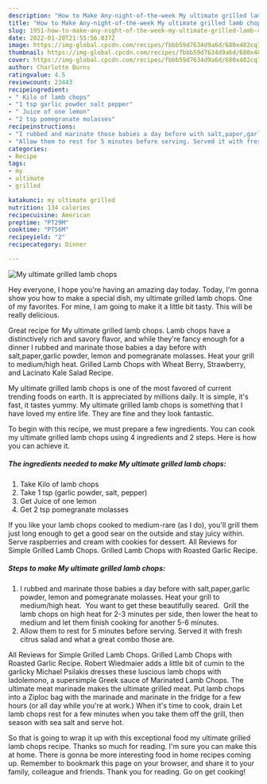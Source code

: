 ```yaml
---
description: "How to Make Any-night-of-the-week My ultimate grilled lamb chops"
title: "How to Make Any-night-of-the-week My ultimate grilled lamb chops"
slug: 1951-how-to-make-any-night-of-the-week-my-ultimate-grilled-lamb-chops
date: 2022-01-28T21:55:56.037Z
image: https://img-global.cpcdn.com/recipes/fbbb59d7634d9a6d/680x482cq70/my-ultimate-grilled-lamb-chops-recipe-main-photo.jpg
thumbnail: https://img-global.cpcdn.com/recipes/fbbb59d7634d9a6d/680x482cq70/my-ultimate-grilled-lamb-chops-recipe-main-photo.jpg
cover: https://img-global.cpcdn.com/recipes/fbbb59d7634d9a6d/680x482cq70/my-ultimate-grilled-lamb-chops-recipe-main-photo.jpg
author: Charlotte Burns
ratingvalue: 4.5
reviewcount: 23443
recipeingredient:
- " Kilo of lamb chops"
- "1 tsp garlic powder salt pepper"
- " Juice of one lemon"
- "2 tsp pomegranate molasses"
recipeinstructions:
- "I rubbed and marinate those babies a day before with salt,paper,garlic powder, lemon and pomegranate molasses. Heat your grill to medium/high heat.  You want to get these beautifully seared.  Grill the lamb chops on high heat for 2-3 minutes per side, then lower the heat to medium and let them finish cooking for another 5-6 minutes."
- "Allow them to rest for 5 minutes before serving. Served it with fresh citrus salad and what a great combo those are."
categories:
- Recipe
tags:
- my
- ultimate
- grilled

katakunci: my ultimate grilled 
nutrition: 134 calories
recipecuisine: American
preptime: "PT29M"
cooktime: "PT56M"
recipeyield: "2"
recipecategory: Dinner

---
```



![My ultimate grilled lamb chops](https://img-global.cpcdn.com/recipes/fbbb59d7634d9a6d/680x482cq70/my-ultimate-grilled-lamb-chops-recipe-main-photo.jpg)

Hey everyone, I hope you're having an amazing day today. Today, I'm gonna show you how to make a special dish, my ultimate grilled lamb chops. One of my favorites. For mine, I am going to make it a little bit tasty. This will be really delicious.

Great recipe for My ultimate grilled lamb chops. Lamb chops have a distinctively rich and savory flavor, and while they&#39;re fancy enough for a dinner I rubbed and marinate those babies a day before with salt,paper,garlic powder, lemon and pomegranate molasses. Heat your grill to medium/high heat. Grilled Lamb Chops with Wheat Berry, Strawberry, and Lacinato Kale Salad Recipe.

My ultimate grilled lamb chops is one of the most favored of current trending foods on earth. It is appreciated by millions daily. It is simple, it's fast, it tastes yummy. My ultimate grilled lamb chops is something that I have loved my entire life. They are fine and they look fantastic.


To begin with this recipe, we must prepare a few ingredients. You can cook my ultimate grilled lamb chops using 4 ingredients and 2 steps. Here is how you can achieve it.

<!--inarticleads1-->

##### The ingredients needed to make My ultimate grilled lamb chops:

1. Take  Kilo of lamb chops
1. Take 1 tsp (garlic powder, salt, pepper)
1. Get  Juice of one lemon
1. Get 2 tsp pomegranate molasses


If you like your lamb chops cooked to medium-rare (as I do), you&#39;ll grill them just long enough to get a good sear on the outside and stay juicy within. Serve raspberries and cream with cookies for dessert. All Reviews for Simple Grilled Lamb Chops. Grilled Lamb Chops with Roasted Garlic Recipe. 

<!--inarticleads2-->

##### Steps to make My ultimate grilled lamb chops:

1. I rubbed and marinate those babies a day before with salt,paper,garlic powder, lemon and pomegranate molasses. Heat your grill to medium/high heat.  You want to get these beautifully seared.  Grill the lamb chops on high heat for 2-3 minutes per side, then lower the heat to medium and let them finish cooking for another 5-6 minutes.
1. Allow them to rest for 5 minutes before serving. Served it with fresh citrus salad and what a great combo those are.


All Reviews for Simple Grilled Lamb Chops. Grilled Lamb Chops with Roasted Garlic Recipe. Robert Wiedmaier adds a little bit of cumin to the garlicky Michael Psilakis dresses these luscious lamb chops with ladolemono, a supersimple Greek sauce of Marinated Lamb Chops. The ultimate meat marinade makes the ultimate grilled meat. Put lamb chops into a Ziploc bag with the marinade and marinate in the fridge for a few hours (or all day while you&#39;re at work.) When it&#39;s time to cook, drain Let lamb chops rest for a few minutes when you take them off the grill, then season with sea salt and serve hot. 

So that is going to wrap it up with this exceptional food my ultimate grilled lamb chops recipe. Thanks so much for reading. I'm sure you can make this at home. There is gonna be more interesting food in home recipes coming up. Remember to bookmark this page on your browser, and share it to your family, colleague and friends. Thank you for reading. Go on get cooking!

